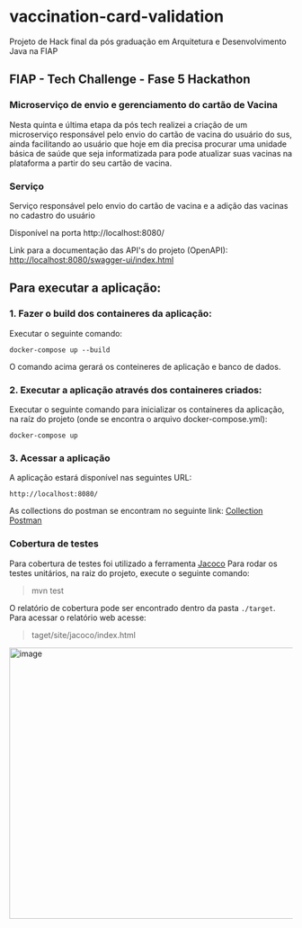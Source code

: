 # vaccination-card-validation
Projeto de Hack final da pós graduação em Arquitetura e Desenvolvimento Java na FIAP


## FIAP - Tech Challenge - Fase 5 Hackathon


### Microserviço de envio e gerenciamento do cartão de Vacina
Nesta quinta e última etapa da pós tech realizei a criação de um microserviço responsável pelo envio do cartão de vacina do usuário do sus, ainda facilitando ao usuário que hoje em dia precisa procurar uma unidade básica de saúde que seja informatizada para pode atualizar suas vacinas na plataforma a partir do seu cartão de vacina.

### Serviço

Serviço responsável pelo envio do cartão de vacina e a adição das vacinas no cadastro do usuário 

Disponível na porta http://localhost:8080/

Link para a documentação das API's do projeto (OpenAPI):
[http://localhost:8080/swagger-ui/index.html](http://localhost:8080/swagger-ui/index.html)

## Para executar a aplicação:

### 1. Fazer o build dos containeres da aplicação:
Executar o seguinte comando:
    
    docker-compose up --build

O comando acima gerará os conteineres de aplicação e banco de dados.

### 2. Executar a aplicação através dos containeres criados:
Executar o seguinte comando para inicializar os containeres da aplicação, na raíz do projeto (onde se encontra o arquivo docker-compose.yml):

    docker-compose up

### 3. Acessar a aplicação
A aplicação estará disponível nas seguintes URL:

    http://localhost:8080/
   

As collections do postman se encontram no seguinte link: [Collection Postman](https://github.com/MaiconFiuza/vaccination-card-validation/blob/main/Projeto%20M%C3%B3dulo%205.postman_collection.json)


### Cobertura de testes
Para cobertura de testes foi utilizado a ferramenta [Jacoco](https://www.eclemma.org/jacoco/)
Para rodar os testes unitários, na raiz do projeto, execute o seguinte comando: 

> mvn test

O relatório de cobertura pode ser encontrado dentro da pasta `./target`. Para acessar o relatório web acesse:

> taget/site/jacoco/index.html

<img width="1343" height="482" alt="image" src="https://github.com/user-attachments/assets/b577c208-a0ee-491f-904d-cc3951f0a902" />


